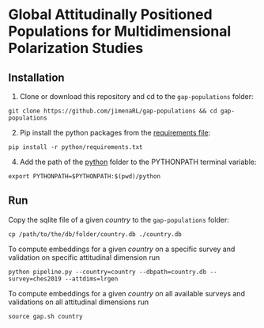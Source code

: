 # Global Attitudinally Positioned Populations for Multidimensional Polarization Studies

## Installation

1. Clone or download this repository and cd to the `gap-populations` folder:
```
git clone https://github.com/jimenaRL/gap-populations && cd gap-populations
```
2. Pip install the python packages from  the [requirements file](https://github.com/jimenaRL/gap-populations/tree/main/python/requirements.txt):
```
pip install -r python/requirements.txt
```
4. Add the path of the [python](https://github.com/jimenaRL/gap-populations/tree/main/python) folder to the PYTHONPATH terminal variable:
```
export PYTHONPATH=$PYTHONPATH:$(pwd)/python
```

## Run

Copy the sqlite file of a given *country* to the `gap-populations` folder:

```
cp /path/to/the/db/folder/country.db ./country.db
```

To compute embeddings for a given *country* on a specific survey and validation on specific attitudinal dimension run

```
python pipeline.py --country=country --dbpath=country.db --survey=ches2019 --attdims=lrgen
```

To compute embeddings for a given *country* on all available surveys and validations on all attitudinal dimensions run

```
source gap.sh country
```
